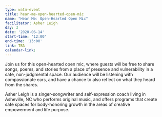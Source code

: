 ```yaml
---
type: watm-event
title: hear-me-open-hearted-open-mic
name: "Hear Me: Open-Hearted Open Mic"
facilitator: Asher Leigh
day: 3
date: '2020-06-14'
start-time: '12:00'
end-time: '13:00'
link: TBA
calendar-link:
---
```


Join us for this open-hearted open mic, where guests will be free to share songs, poems, and stories from a place of presence and vulnerability in a safe, non-judgmental space.  Our audience will be listening with compassionate ears, and have a chance to also reflect on what they heard from the shares.

Asher Leigh is a singer-songwriter and self-expression coach living in Asheville, NC who performs original music, and offers programs that create safe spaces for body-honoring growth in the areas of creative empowerment and life purpose.
